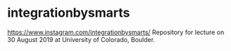 # integrationbysmarts
https://www.instagram.com/integrationbysmarts/
Repository for lecture on 30 August 2019 at University of Colorado, Boulder.
